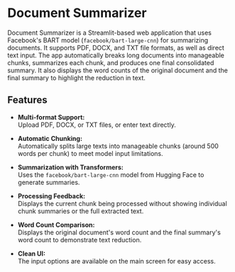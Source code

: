 # Document Summarizer

Document Summarizer is a Streamlit-based web application that uses Facebook's BART model (`facebook/bart-large-cnn`) for summarizing documents. It supports PDF, DOCX, and TXT file formats, as well as direct text input. The app automatically breaks long documents into manageable chunks, summarizes each chunk, and produces one final consolidated summary. It also displays the word counts of the original document and the final summary to highlight the reduction in text.

## Features

- **Multi-format Support:**  
  Upload PDF, DOCX, or TXT files, or enter text directly.

- **Automatic Chunking:**  
  Automatically splits large texts into manageable chunks (around 500 words per chunk) to meet model input limitations.

- **Summarization with Transformers:**  
  Uses the `facebook/bart-large-cnn` model from Hugging Face to generate summaries.

- **Processing Feedback:**  
  Displays the current chunk being processed without showing individual chunk summaries or the full extracted text.

- **Word Count Comparison:**  
  Displays the original document's word count and the final summary's word count to demonstrate text reduction.

- **Clean UI:**  
  The input options are available on the main screen for easy access.


